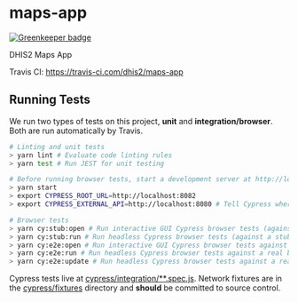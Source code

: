 # maps-app

[![Greenkeeper badge](https://badges.greenkeeper.io/dhis2/maps-app.svg)](https://greenkeeper.io/)

DHIS2 Maps App

Travis CI: https://travis-ci.com/dhis2/maps-app

## Running Tests

We run two types of tests on this project, **unit** and **integration/browser**. Both are run automatically by Travis.

```sh
# Linting and unit tests
> yarn lint # Evaluate code linting rules
> yarn test # Run JEST for unit testing

# Before running browser tests, start a development server at http://localhost:8082 or another addess exported as CYPRESS_ROOT_URL
> yarn start
> export CYPRESS_ROOT_URL=http://localhost:8082
> export CYPRESS_EXTERNAL_API=http://localhost:8080 # Tell Cypress where the DHIS2 core server lives.  Must match application's DHIS2 config, running server only required for E2E tests

# Browser tests
> yarn cy:stub:open # Run interactive GUI Cypress browser tests (against a stubbed backend network)
> yarn cy:stub:run # Run headless Cypress browser tests (against a stubbed backend network)
> yarn cy:e2e:open # Run interactive GUI Cypress browser tests against a real backend
> yarn cy:e2e:run # Run headless Cypress browser tests against a real backend
> yarn cy:e2e:update # Run headless Cypress browser tests against a real backend an generate new netowrk stubbing fixtures
```

Cypress tests live at [cypress/integration/\*\*.spec.js](./cypress/integration/). Network fixtures are in the [cypress/fixtures](./cypress/fixtures/) directory and **should** be committed to source control.

